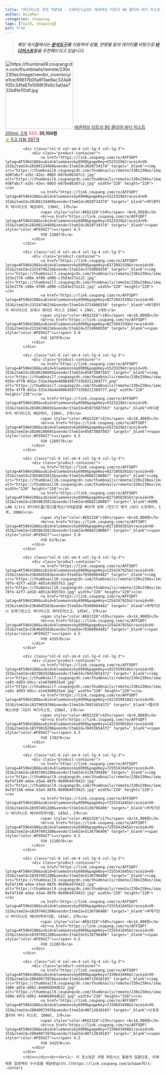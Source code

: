 ```yaml
---
title: "바디미스트 추천 TOP10 - [30대][남성] 에센허브 티트리 90 클리어 바디 미스트 200ml, 2개"
author: WiseMan
categories: shopping
tags: [Top10, shopping]
pin: true
---
```


> ##### 해당 게시물에서는 [**분석도구**](https://itemscout.io/)를 이용하여 **성별**, **연령별** 등의 데이터를 바탕으로 [**바디미스트**](https://link.coupang.com/a/baae76)들을 추천해드리고 있습니다.
<div class="container"><div class="row">
            <div class="col-6 col-sm-4 col-lg-4 col-lg-3">
                <div class="product-container">
                    <a href="https://link.coupang.com/re/AFFSDP?lptag=AF5964186&subid=bluemoonsky6999&pageKey=7420735077&traceid=V0-153&itemId=22584695375&vendorItemId=89626442093" target="_blank"><img src="https://thumbnail9.coupangcdn.com/thumbnails/remote/230x230ex/image/vendor_inventory/e1ce/69617b05a911ae6ac324a8f05c34fa67e1068f3fe9c3a0ae732b8fe110df.jpg" alt="https://thumbnail9.coupangcdn.com/thumbnails/remote/230x230ex/image/vendor_inventory/e1ce/69617b05a911ae6ac324a8f05c34fa67e1068f3fe9c3a0ae732b8fe110df.jpg" width="220" height="220"></a>
                    <a href="https://link.coupang.com/re/AFFSDP?lptag=AF5964186&subid=bluemoonsky6999&pageKey=7420735077&traceid=V0-153&itemId=22584695375&vendorItemId=89626442093" target="_blank">에센허브 티트리 90 클리어 바디 미스트 200ml, 2개</a>
                    <span style="color:#E61328">53%</span> <b>35,100원</b>
                    <br><a href="https://link.coupang.com/re/AFFSDP?lptag=AF5964186&subid=bluemoonsky6999&pageKey=7420735077&traceid=V0-153&itemId=22584695375&vendorItemId=89626442093" target="_blank"><span style="color:#FE9427">★</span> 5.0
                    리뷰 397개</a>
                </div>
            </div>
            
            <div class="col-6 col-sm-4 col-lg-4 col-lg-3">
                <div class="product-container">
                    <a href="https://link.coupang.com/re/AFFSDP?lptag=AF5964186&subid=bluemoonsky6999&pageKey=5523329&traceid=V0-153&itemId=20106124469&vendorItemId=3020734374" target="_blank"><img src="https://thumbnail6.coupangcdn.com/thumbnails/remote/230x230ex/image/retail/images/440397716966885-4d8fabcf-a1bc-42ec-80b5-b67be8b3d7c2.jpg" alt="https://thumbnail6.coupangcdn.com/thumbnails/remote/230x230ex/image/retail/images/440397716966885-4d8fabcf-a1bc-42ec-80b5-b67be8b3d7c2.jpg" width="220" height="220"></a>
                    <a href="https://link.coupang.com/re/AFFSDP?lptag=AF5964186&subid=bluemoonsky6999&pageKey=5523329&traceid=V0-153&itemId=20106124469&vendorItemId=3020734374" target="_blank">바디판타지 바디미스트 웨딩데이, 236ml, 1개</a>
                    <span style="color:#E61328">54%</span> <b>9,950원</b>
                    <br><a href="https://link.coupang.com/re/AFFSDP?lptag=AF5964186&subid=bluemoonsky6999&pageKey=5523329&traceid=V0-153&itemId=20106124469&vendorItemId=3020734374" target="_blank"><span style="color:#FE9427">★</span> 4.5
                    리뷰 12607개</a>
                </div>
            </div>
            
            <div class="col-6 col-sm-4 col-lg-4 col-lg-3">
                <div class="product-container">
                    <a href="https://link.coupang.com/re/AFFSDP?lptag=AF5964186&subid=bluemoonsky6999&pageKey=8272843339&traceid=V0-153&itemId=23154746234&vendorItemId=3724960350" target="_blank"><img src="https://thumbnail7.coupangcdn.com/thumbnails/remote/230x230ex/image/retail/images/2445631751689763-323e1776-c08e-4f00-a996-c35d3e27a122.jpg" alt="https://thumbnail7.coupangcdn.com/thumbnails/remote/230x230ex/image/retail/images/2445631751689763-323e1776-c08e-4f00-a996-c35d3e27a122.jpg" width="220" height="220"></a>
                    <a href="https://link.coupang.com/re/AFFSDP?lptag=AF5964186&subid=bluemoonsky6999&pageKey=8272843339&traceid=V0-153&itemId=23154746234&vendorItemId=3724960350" target="_blank">바디판타지 바디미스트 프레시 화이트 머스크 236ml + 29ml, 1세트</a>
                    <span style="color:#E61328">18%</span> <b>10,000원</b>
                    <br><a href="https://link.coupang.com/re/AFFSDP?lptag=AF5964186&subid=bluemoonsky6999&pageKey=8272843339&traceid=V0-153&itemId=23154746234&vendorItemId=3724960350" target="_blank"><span style="color:#FE9427">★</span> 5.0
                    리뷰 1879개</a>
                </div>
            </div>
            
            <div class="col-6 col-sm-4 col-lg-4 col-lg-3">
                <div class="product-container">
                    <a href="https://link.coupang.com/re/AFFSDP?lptag=AF5964186&subid=bluemoonsky6999&pageKey=5523329&traceid=V0-153&itemId=20106106691&vendorItemId=85873887563" target="_blank"><img src="https://thumbnail7.coupangcdn.com/thumbnails/remote/230x230ex/image/retail/images/b65d3e0a-935e-4ff0-8d1a-532e34a4e4006450773358211369777.png" alt="https://thumbnail7.coupangcdn.com/thumbnails/remote/230x230ex/image/retail/images/b65d3e0a-935e-4ff0-8d1a-532e34a4e4006450773358211369777.png" width="220" height="220"></a>
                    <a href="https://link.coupang.com/re/AFFSDP?lptag=AF5964186&subid=bluemoonsky6999&pageKey=5523329&traceid=V0-153&itemId=20106106691&vendorItemId=85873887563" target="_blank">바디판타지 바디미스트 웨딩데이, 236ml, 2개</a>
                    <span style="color:#E61328">41%</span> <b>18,400원</b>
                    <br><a href="https://link.coupang.com/re/AFFSDP?lptag=AF5964186&subid=bluemoonsky6999&pageKey=5523329&traceid=V0-153&itemId=20106106691&vendorItemId=85873887563" target="_blank"><span style="color:#FE9427">★</span> 4.5
                    리뷰 12607개</a>
                </div>
            </div>
            
            <div class="col-6 col-sm-4 col-lg-4 col-lg-3">
                <div class="product-container">
                    <a href="https://link.coupang.com/re/AFFSDP?lptag=AF5964186&subid=bluemoonsky6999&pageKey=8271058391&traceid=V0-153&itemId=23858635813&vendorItemId=90882100067" target="_blank"><img src="https://thumbnail10.coupangcdn.com/thumbnails/remote/230x230ex/image/vendor_inventory/ea15/97d61118b6a22475eef96bf7739c31ad4c02724326112a308633c7bbe10a.jpg" alt="https://thumbnail10.coupangcdn.com/thumbnails/remote/230x230ex/image/vendor_inventory/ea15/97d61118b6a22475eef96bf7739c31ad4c02724326112a308633c7bbe10a.jpg" width="220" height="220"></a>
                    <a href="https://link.coupang.com/re/AFFSDP?lptag=AF5964186&subid=bluemoonsky6999&pageKey=8271058391&traceid=V0-153&itemId=23858635813&vendorItemId=90882100067" target="_blank">KORE LAN 1/1+1 바디여드름/등드름개선/가려움증을 빠르게 완화 /진드기 제거 /보디 스프레이, 1개, 100ml</a>
                    <span style="color:#E61328">36%</span> <b>10,800원</b>
                    <br><a href="https://link.coupang.com/re/AFFSDP?lptag=AF5964186&subid=bluemoonsky6999&pageKey=8271058391&traceid=V0-153&itemId=23858635813&vendorItemId=90882100067" target="_blank"><span style="color:#FE9427">★</span> 5.0
                    리뷰 61개</a>
                </div>
            </div>
            
            <div class="col-6 col-sm-4 col-lg-4 col-lg-3">
                <div class="product-container">
                    <a href="https://link.coupang.com/re/AFFSDP?lptag=AF5964186&subid=bluemoonsky6999&pageKey=1254247925&traceid=V0-153&itemId=2364645583&vendorItemId=70360984482" target="_blank"><img src="https://thumbnail10.coupangcdn.com/thumbnails/remote/230x230ex/image/retail/images/2020/03/03/16/4/7ea584cb-78fe-42f7-ad18-48514c0d5fb3.jpg" alt="https://thumbnail10.coupangcdn.com/thumbnails/remote/230x230ex/image/retail/images/2020/03/03/16/4/7ea584cb-78fe-42f7-ad18-48514c0d5fb3.jpg" width="220" height="220"></a>
                    <a href="https://link.coupang.com/re/AFFSDP?lptag=AF5964186&subid=bluemoonsky6999&pageKey=1254247925&traceid=V0-153&itemId=2364645583&vendorItemId=70360984482" target="_blank">부케가르니 프래그런스드 바디미스트 화이트머스크, 145ml, 2개</a>
                    <span style="color:#E61328">55%</span> <b>14,900원</b>
                    <br><a href="https://link.coupang.com/re/AFFSDP?lptag=AF5964186&subid=bluemoonsky6999&pageKey=1254247925&traceid=V0-153&itemId=2364645583&vendorItemId=70360984482" target="_blank"><span style="color:#FE9427">★</span> 4.5
                    리뷰 4355개</a>
                </div>
            </div>
            
            <div class="col-6 col-sm-4 col-lg-4 col-lg-3">
                <div class="product-container">
                    <a href="https://link.coupang.com/re/AFFSDP?lptag=AF5964186&subid=bluemoonsky6999&pageKey=1421559818&traceid=V0-153&itemId=18379019296&vendorItemId=70453654372" target="_blank"><img src="https://thumbnail7.coupangcdn.com/thumbnails/remote/230x230ex/image/retail/images/2020/03/24/15/4/601e853a-ca91-4d93-b9cc-e1e63b0833a4.jpg" alt="https://thumbnail7.coupangcdn.com/thumbnails/remote/230x230ex/image/retail/images/2020/03/24/15/4/601e853a-ca91-4d93-b9cc-e1e63b0833a4.jpg" width="220" height="220"></a>
                    <a href="https://link.coupang.com/re/AFFSDP?lptag=AF5964186&subid=bluemoonsky6999&pageKey=1421559818&traceid=V0-153&itemId=18379019296&vendorItemId=70453654372" target="_blank">엘리자베스아덴 그린티 바디미스트, 236ml, 1개</a>
                    <span style="color:#E61328">42%</span> <b>9,960원</b>
                    <br><a href="https://link.coupang.com/re/AFFSDP?lptag=AF5964186&subid=bluemoonsky6999&pageKey=1421559818&traceid=V0-153&itemId=18379019296&vendorItemId=70453654372" target="_blank"><span style="color:#FE9427">★</span> 4.5
                    리뷰 1782개</a>
                </div>
            </div>
            
            <div class="col-6 col-sm-4 col-lg-4 col-lg-3">
                <div class="product-container">
                    <a href="https://link.coupang.com/re/AFFSDP?lptag=AF5964186&subid=bluemoonsky6999&pageKey=7255541645&traceid=V0-153&itemId=18397491280&vendorItemId=5136796406" target="_blank"><img src="https://thumbnail9.coupangcdn.com/thumbnails/remote/230x230ex/image/retail/images/1251920265770174-8af47140-edee-43a4-88fb-0b89b447d423.jpg" alt="https://thumbnail9.coupangcdn.com/thumbnails/remote/230x230ex/image/retail/images/1251920265770174-8af47140-edee-43a4-88fb-0b89b447d423.jpg" width="220" height="220"></a>
                    <a href="https://link.coupang.com/re/AFFSDP?lptag=AF5964186&subid=bluemoonsky6999&pageKey=7255541645&traceid=V0-153&itemId=18397491280&vendorItemId=5136796406" target="_blank">부케가르니 바디미스트 베이비파우더향, 145ml, 2개</a>
                    <span style="color:#E61328">17%</span> <b>14,900원</b>
                    <br><a href="https://link.coupang.com/re/AFFSDP?lptag=AF5964186&subid=bluemoonsky6999&pageKey=7255541645&traceid=V0-153&itemId=18397491280&vendorItemId=5136796406" target="_blank"><span style="color:#FE9427">★</span> 4.5
                    리뷰 11205개</a>
                </div>
            </div>
            
            <div class="col-6 col-sm-4 col-lg-4 col-lg-3">
                <div class="product-container">
                    <a href="https://link.coupang.com/re/AFFSDP?lptag=AF5964186&subid=bluemoonsky6999&pageKey=7255541645&traceid=V0-153&itemId=18397491280&vendorItemId=5136796406" target="_blank"><img src="https://thumbnail9.coupangcdn.com/thumbnails/remote/230x230ex/image/retail/images/1251920265770174-8af47140-edee-43a4-88fb-0b89b447d423.jpg" alt="https://thumbnail9.coupangcdn.com/thumbnails/remote/230x230ex/image/retail/images/1251920265770174-8af47140-edee-43a4-88fb-0b89b447d423.jpg" width="220" height="220"></a>
                    <a href="https://link.coupang.com/re/AFFSDP?lptag=AF5964186&subid=bluemoonsky6999&pageKey=7255541645&traceid=V0-153&itemId=18397491280&vendorItemId=5136796406" target="_blank">부케가르니 바디미스트 베이비파우더향, 145ml, 2개</a>
                    <span style="color:#E61328">50%</span> <b>14,900원</b>
                    <br><a href="https://link.coupang.com/re/AFFSDP?lptag=AF5964186&subid=bluemoonsky6999&pageKey=7255541645&traceid=V0-153&itemId=18397491280&vendorItemId=5136796406" target="_blank"><span style="color:#FE9427">★</span> 4.5
                    리뷰 11205개</a>
                </div>
            </div>
            
            <div class="col-6 col-sm-4 col-lg-4 col-lg-3">
                <div class="product-container">
                    <a href="https://link.coupang.com/re/AFFSDP?lptag=AF5964186&subid=bluemoonsky6999&pageKey=7339643498&traceid=V0-153&itemId=20040973976&vendorItemId=90713010183" target="_blank"><img src="https://thumbnail9.coupangcdn.com/thumbnails/remote/230x230ex/image/retail/images/2024/07/15/17/0/211cbb93-1986-4d7e-b0b1-44466094db22.jpg" alt="https://thumbnail9.coupangcdn.com/thumbnails/remote/230x230ex/image/retail/images/2024/07/15/17/0/211cbb93-1986-4d7e-b0b1-44466094db22.jpg" width="220" height="220"></a>
                    <a href="https://link.coupang.com/re/AFFSDP?lptag=AF5964186&subid=bluemoonsky6999&pageKey=7339643498&traceid=V0-153&itemId=20040973976&vendorItemId=90713010183" target="_blank">낫포유 클리어 바디 미스트, 200ml, 1개</a>
                    <span style="color:#E61328">23%</span> <b>18,900원</b>
                    <br><a href="https://link.coupang.com/re/AFFSDP?lptag=AF5964186&subid=bluemoonsky6999&pageKey=7339643498&traceid=V0-153&itemId=20040973976&vendorItemId=90713010183" target="_blank"><span style="color:#FE9427">★</span> 4.5
                    리뷰 5425개</a>
                </div>
            </div>
            </div></div><br><br>[👉 이 포스팅은 쿠팡 파트너스 활동의 일환으로, 이에 따른 일정액의 수수료를 제공받습니다.](https://link.coupang.com/a/baae76){: .center}